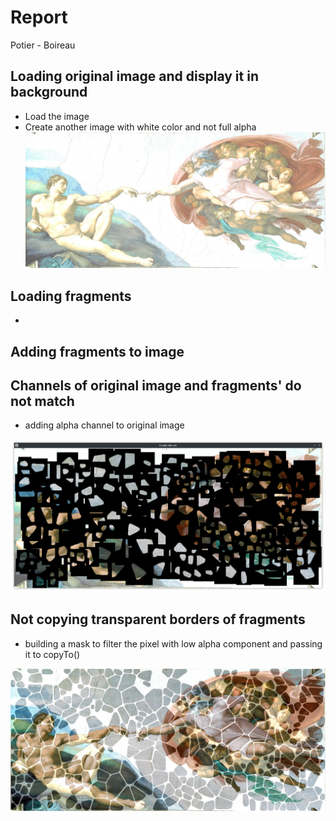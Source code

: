 # Report
Potier - Boireau
## Loading original image and display it in background
- Load the image
- Create another image with white color and not full alpha
![veiled_orig_image](veiled_orig_image.jpg)
## Loading fragments
- 
## Adding fragments to image

## Channels of original image and fragments' do not match
- adding alpha channel to original image

![fragments_with_borders](fragments_with_borders.png)

## Not copying transparent borders of fragments
- building a mask to filter the pixel with low alpha component and passing it to copyTo()

![reconstruction](reconstruction.jpg)